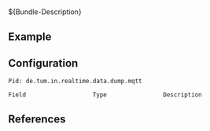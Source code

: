 # 

${Bundle-Description}

## Example

## Configuration

	Pid: de.tum.in.realtime.data.dump.mqtt
	
	Field					Type				Description
		
	
## References


